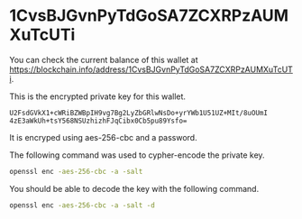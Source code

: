 # 1CvsBJGvnPyTdGoSA7ZCXRPzAUMXuTcUTi

You can check the current balance of this wallet at
https://blockchain.info/address/1CvsBJGvnPyTdGoSA7ZCXRPzAUMXuTcUTi.

This is the encrypted private key for this wallet.

```
U2FsdGVkX1+cWRiBZWBpIH9vg7Bg2LyZbGRlwNsDo+yrYWb1U51UZ+MIt/8uOUmI
4zE3aWkUh+tsY568NSUzhizhFJqCibx0Cb5pu89Ysfo=
```

It is encryped using aes-256-cbc and a password.

The following command was used to cypher-encode the private key.

```sh
openssl enc -aes-256-cbc -a -salt
```

You should be able to decode the key with the following command.

```sh
openssl enc -aes-256-cbc -a -salt -d
```

